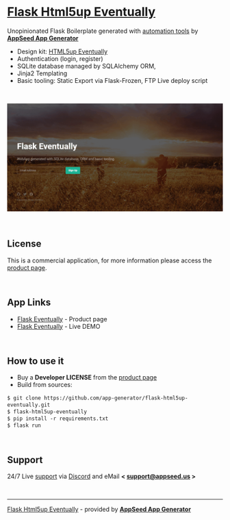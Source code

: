 ﻿# [Flask Html5up Eventually](https://appseed.us/apps/flask-apps/flask-html5up-eventually)

Unopinionated Flask Boilerplate generated with [automation tools](https://github.com/app-generator/developer-tools) by **[AppSeed App Generator](https://appseed.us/app-generator)**

- Design kit: [HTML5up Eventually](https://html5up.net/eventually)
- Authentication (login, register)
- SQLite database managed by SQLAlchemy ORM,
- Jinja2 Templating
- Basic tooling: Static Export via Flask-Frozen, FTP Live deploy script

<br />

![Flask Html5up Eventually - Gif animated intro.](https://github.com/app-generator/static/blob/master/products/flask-html5up-eventually-intro.gif?raw=true)

<br />

## License

This is a commercial application, for more information please access the [product page](https://appseed.us/apps/flask-apps/flask-html5up-eventually).

<br />

## App Links

- [Flask Eventually](https://appseed.us/apps/flask-apps/flask-html5up-eventually) - Product page
- [Flask Eventually](https://flask-html5up-eventually.appseed.us/) - Live DEMO

<br />

## How to use it

- Buy a **Developer LICENSE** from the [product page](https://appseed.us/apps/flask-apps/flask-html5up-eventually)
- Build from sources:

```
$ git clone https://github.com/app-generator/flask-html5up-eventually.git
$ flask-html5up-eventually
$ pip install -r requirements.txt 
$ flask run
```

<br />

## Support

24/7 Live [support](appseed.us/support) via [Discord](https://discord.gg/fZC6hup) and eMail **< support@appseed.us >**

<br />

---
[Flask Html5up Eventually](https://appseed.us/apps/flask-apps/flask-html5up-eventually) - provided by **[AppSeed App Generator](https://appseed.us/app-generator)**
